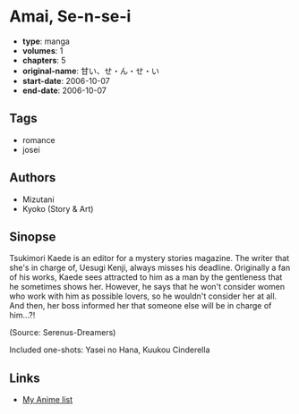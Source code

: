 # Amai, Se-n-se-i

-   **type**: manga
-   **volumes**: 1
-   **chapters**: 5
-   **original-name**: 甘い、せ・ん・せ・い
-   **start-date**: 2006-10-07
-   **end-date**: 2006-10-07

## Tags

-   romance
-   josei

## Authors

-   Mizutani
-   Kyoko (Story & Art)

## Sinopse

Tsukimori Kaede is an editor for a mystery stories magazine. The writer that she's in charge of, Uesugi Kenji, always misses his deadline. Originally a fan of his works, Kaede sees attracted to him as a man by the gentleness that he sometimes shows her. However, he says that he won't consider women who work with him as possible lovers, so he wouldn't consider her at all. And then, her boss informed her that someone else will be in charge of him...?!

(Source: Serenus-Dreamers)

Included one-shots: Yasei no Hana, Kuukou Cinderella

## Links

-   [My Anime list](https://myanimelist.net/manga/94579/Amai_Se-n-se-i)
